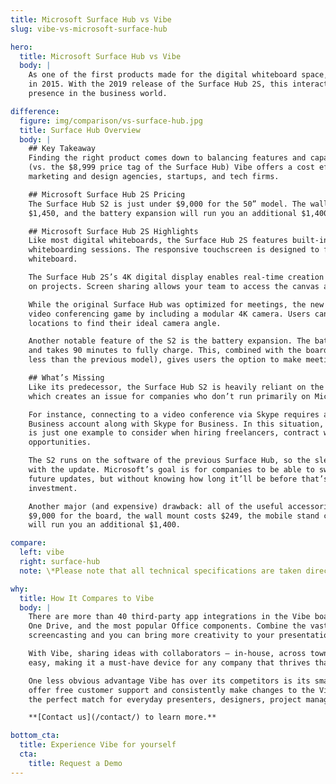 ```yaml
---
title: Microsoft Surface Hub vs Vibe
slug: vibe-vs-microsoft-surface-hub

hero:
  title: Microsoft Surface Hub vs Vibe
  body: |
    As one of the first products made for the digital whiteboard space, Microsoft’s Surface Hub made its debut
    in 2015. With the 2019 release of the Surface Hub 2S, this interactive whiteboard continues to establish its
    presence in the business world.

difference:
  figure: img/comparison/vs-surface-hub.jpg
  title: Surface Hub Overview
  body: |
    ## Key Takeaway
    Finding the right product comes down to balancing features and capabilities with budget. Priced at $2,999
    (vs. the $8,999 price tag of the Surface Hub) Vibe offers a cost effective solution for small- to mid- sized
    marketing and design agencies, startups, and tech firms.

    ## Microsoft Surface Hub 2S Pricing
    The Surface Hub S2 is just under $9,000 for the 50” model. The wall mount costs $249, the mobile stand costs
    $1,450, and the battery expansion will run you an additional $1,400.

    ## Microsoft Surface Hub 2S Highlights
    Like most digital whiteboards, the Surface Hub 2S features built-in technology for video conferences and
    whiteboarding sessions. The responsive touchscreen is designed to feel as natural as drawing on a traditional
    whiteboard.

    The Surface Hub 2S’s 4K digital display enables real-time creation so you can work alongside your colleagues
    on projects. Screen sharing allows your team to access the canvas and share Office 365 files.

    While the original Surface Hub was optimized for meetings, the new edition goes a step further in upping its
    video conferencing game by including a modular 4K camera. Users can select from a few different plug-in
    locations to find their ideal camera angle.

    Another notable feature of the S2 is the battery expansion. The battery holds a two-hour charge 
    and takes 90 minutes to fully charge. This, combined with the board’s slimmed down design (weighing 40 percent
    less than the previous model), gives users the option to make meetings mobile.

    ## What’s Missing
    Like its predecessor, the Surface Hub S2 is heavily reliant on the Universal Windows 10 application system,
    which creates an issue for companies who don’t run primarily on Microsoft software.

    For instance, connecting to a video conference via Skype requires an Exchange Server or an Office 365 for
    Business account along with Skype for Business. In this situation, calling non-Skype users isn’t easy, and
    is just one example to consider when hiring freelancers, contract workers, or creating future remote work
    opportunities.

    The S2 runs on the software of the previous Surface Hub, so the sleeker hardware is the most notable change
    with the update. Microsoft’s goal is for companies to be able to switch out the central processing unit with
    future updates, but without knowing how long it’ll be before that’s possible, purchasing the S2 is a big
    investment.

    Another major (and expensive) drawback: all of the useful accessories cost extra. So on top of paying around
    $9,000 for the board, the wall mount costs $249, the mobile stand costs $1,450, and the battery expansion
    will run you an additional $1,400.

compare:
  left: vibe
  right: surface-hub
  note: \*Please note that all technical specifications are taken directly from Surface Hub’s website.

why:
  title: How It Compares to Vibe
  body: |
    There are more than 40 third-party app integrations in the Vibe board, and that includes Microsoft Teams,
    One Drive, and the most popular Office components. Combine the vast integration opportunities with wireless
    screencasting and you can bring more creativity to your presentations without limiting which apps you can use.

    With Vibe, sharing ideas with collaborators — in-house, across town, or around the world — is intuitive and
    easy, making it a must-have device for any company that thrives thanks to a network of remote workers.

    One less obvious advantage Vibe has over its competitors is its small production and development team. They
    offer free customer support and consistently make changes to the VibeOS based on user requests, making it
    the perfect match for everyday presenters, designers, project managers, and remote workers.

    **[Contact us](/contact/) to learn more.**

bottom_cta:
  title: Experience Vibe for yourself
  cta:
    title: Request a Demo
---
```

